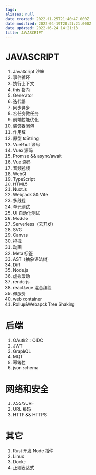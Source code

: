 ```yaml
---
tags: 
aliases: null
date created: 2022-01-25T21:40:47.000Z
date modified: 2022-04-19T20:21:21.000Z
date updated: 2022-06-24 14:21:13
title: JAVASCRIPT
---
```


# JAVASCRIPT

1. JavaScript 沙箱
2. 事件循环
3. 执行上下文
4. this 指向
5. Generator
6. 迭代器
7. 同步异步
8. 宏任务微任务
9. 前端性能优化
10. 装饰器闭包
11. 作用域
12. 原型 toString
13. VueRout 源码
14. Vuex 源码
15. Promise && async/await
16. Vue 源码
17. 音频视频
18. WebGl
19. TypeScript
20. HTML5
21. Nuxt.js
22. Webpack && Vite
23. 多线程
24. 单元测试
25. UI 自动化测试
26. Module
27. Serverless（云开发）
28. SVG
29. Canvas
30. 拖拽
31. 动画
32. Meta 标签
33. AST（抽象语法树）
34. Diff
35. Node.js
36. 虚拟滚动
37. renderjs
38. react&vue 混合编程
39. 微服务
40. web container
41. Rollup&Webapck Tree Shaking

# 后端

1. OAuth2：OIDC
2. JWT
3. GraphQL
4. MQTT
5. 幂等性
6. json schema

# 网络和安全

1. XSS/SCRF
2. URL 编码
3. HTTP && HTTPS

# 其它

1. Rust 开发 Node 插件
2. Linux
3. Docke
4. 正则表达式
